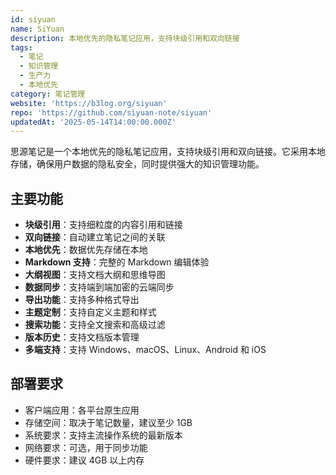 ```yaml
---
id: siyuan
name: SiYuan
description: 本地优先的隐私笔记应用，支持块级引用和双向链接
tags:
  - 笔记
  - 知识管理
  - 生产力
  - 本地优先
category: 笔记管理
website: 'https://b3log.org/siyuan'
repo: 'https://github.com/siyuan-note/siyuan'
updatedAt: '2025-05-14T14:00:00.000Z'
---
```


思源笔记是一个本地优先的隐私笔记应用，支持块级引用和双向链接。它采用本地存储，确保用户数据的隐私安全，同时提供强大的知识管理功能。

## 主要功能

- **块级引用**：支持细粒度的内容引用和链接
- **双向链接**：自动建立笔记之间的关联
- **本地优先**：数据优先存储在本地
- **Markdown 支持**：完整的 Markdown 编辑体验
- **大纲视图**：支持文档大纲和思维导图
- **数据同步**：支持端到端加密的云端同步
- **导出功能**：支持多种格式导出
- **主题定制**：支持自定义主题和样式
- **搜索功能**：支持全文搜索和高级过滤
- **版本历史**：支持文档版本管理
- **多端支持**：支持 Windows、macOS、Linux、Android 和 iOS

## 部署要求

- 客户端应用：各平台原生应用
- 存储空间：取决于笔记数量，建议至少 1GB
- 系统要求：支持主流操作系统的最新版本
- 网络要求：可选，用于同步功能
- 硬件要求：建议 4GB 以上内存 